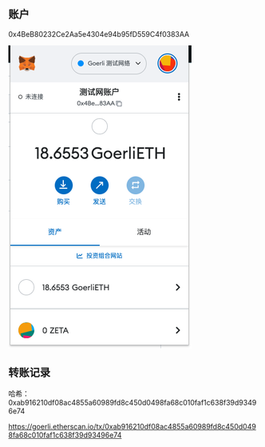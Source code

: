 

## 账户

0x4BeB80232Ce2Aa5e4304e94b95fD559C4f0383AA

![account](./account.png)



## 转账记录

哈希：0xab916210df08ac4855a60989fd8c450d0498fa68c010faf1c638f39d93496e74

https://goerli.etherscan.io/tx/0xab916210df08ac4855a60989fd8c450d0498fa68c010faf1c638f39d93496e74





